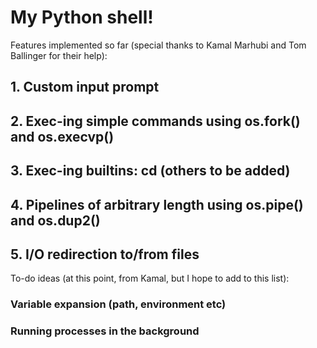 # My Python shell!

Features implemented so far (special thanks to Kamal Marhubi and Tom Ballinger for their help):

## 1. Custom input prompt

## 2. Exec-ing simple commands using os.fork() and os.execvp() 

## 3. Exec-ing builtins: cd (others to be added)

## 4. Pipelines of arbitrary length using os.pipe() and os.dup2() 

## 5. I/O redirection to/from files

To-do ideas (at this point, from Kamal, but I hope to add to this list):

### Variable expansion (path, environment etc)

### Running processes in the background

### 

